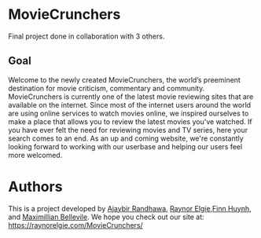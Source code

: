# MovieCrunchers
Final project done in collaboration with 3 others.

## Goal
Welcome to the newly created MovieCrunchers, the world’s preeminent destination for movie criticism, commentary and community.
        MovieCrunchers is currently one of the latest movie reviewing sites that are available on the internet. Since most of the 
        internet users around the world are using online services to watch movies online, we inspired ourselves to make a place
        that allows you to review the latest movies you've watched. If you have ever felt the need for reviewing movies and TV series, 
        here your search comes to an end. As an up and coming website, we're constantly looking forward to working with our userbase and
        helping our users feel more welcomed.

# Authors
This is a project developed by [Ajaybir Randhawa](https://github.com/AjaybirRandhawa), [Raynor Elgie](https://raynorelgie.com/),[Finn Huynh](https://www.linkedin.com/in/finn-huynh/), and [Maximillian Bellevile](https://www.linkedin.com/in/belleville-max/). We hope you check out our site at: https://raynorelgie.com/MovieCrunchers/

